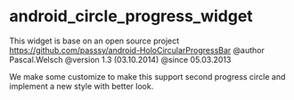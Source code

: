 # android_circle_progress_widget

This widget is base on an open source project
    https://github.com/passsy/android-HoloCircularProgressBar
    @author Pascal.Welsch
    @version 1.3 (03.10.2014)
    @since 05.03.2013

We make some customize to make this support second progress circle and implement a new style with better look.
